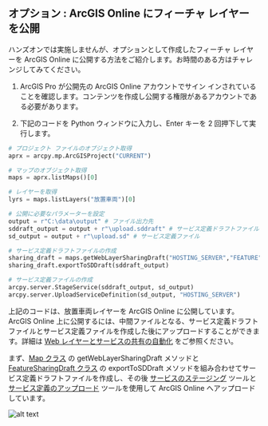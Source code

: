 ## オプション : ArcGIS Online にフィーチャ レイヤーを公開

ハンズオンでは実施しませんが、オプションとして作成したフィーチャ レイヤーを ArcGIS Online に公開する方法をご紹介します。お時間のある方はチャレンジしてみてください。

1. ArcGIS Pro が公開先の ArcGIS Online アカウントでサイン インされていることを確認します。コンテンツを作成し公開する権限があるアカウントである必要があります。

2. 下記のコードを Python ウィンドウに入力し、Enter キーを 2 回押下して実行します。

```Python
# プロジェクト ファイルのオブジェクト取得
aprx = arcpy.mp.ArcGISProject("CURRENT")

# マップのオブジェクト取得
maps = aprx.listMaps()[0]

# レイヤーを取得
lyrs = maps.listLayers("放置車両")[0]

# 公開に必要なパラメーターを設定
output = r"C:\data\output" # ファイル出力先
sddraft_output = output + r"\upload.sddraft" # サービス定義ドラフトファイル
sd_output = output + r"\upload.sd" # サービス定義ファイル

# サービス定義ドラフトファイルの作成
sharing_draft = maps.getWebLayerSharingDraft("HOSTING_SERVER","FEATURE","放置車両", lyrs)
sharing_draft.exportToSDDraft(sddraft_output)

# サービス定義ファイルの作成
arcpy.server.StageService(sddraft_output, sd_output)
arcpy.server.UploadServiceDefinition(sd_output, "HOSTING_SERVER")
```

上記のコードは、放置車両レイヤーを ArcGIS Online に公開しています。
ArcGIS Online 上に公開するには、中間ファイルとなる、サービス定義ドラフトファイルとサービス定義ファイルを作成した後にアップロードすることができます。詳細は [Web レイヤーとサービスの共有の自動化](https://pro.arcgis.com/ja/pro-app/latest/tool-reference/server/an-overview-of-the-publishing-toolset.htm#ESRI_SECTION1_3A66E57F2C604C0C85F648C8746B1E69) をご参照ください。


まず、[Map クラス](https://pro.arcgis.com/ja/pro-app/latest/arcpy/mapping/map-class.htm) の getWebLayerSharingDraft メソッドと [FeatureSharingDraft クラス](https://pro.arcgis.com/ja/pro-app/latest/arcpy/sharing/featuresharingdraft-class.htm) の exportToSDDraft メソッドを組み合わせてサービス定義ドラフトファイルを作成し、その後 [サービスのステージング](https://pro.arcgis.com/ja/pro-app/latest/tool-reference/server/stage-service.htm) ツールと [サービス定義のアップロード](https://pro.arcgis.com/ja/pro-app/latest/tool-reference/server/upload-service-definition.htm) ツールを使用して ArcGIS Online へアップロードしています。


![alt text](image07.png)